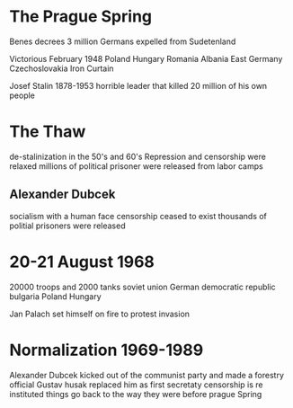# The Prague Spring
Benes decrees
	3 million Germans expelled from Sudetenland

Victorious February 1948
	Poland
	Hungary
	Romania
	Albania
	East Germany
	Czechoslovakia
	Iron Curtain

Josef Stalin 1878-1953
	horrible leader that killed 20 million of his own people
	

# The Thaw
de-stalinization in the 50's and 60's
Repression and censorship were relaxed
millions of political prisoner were released from labor camps

## Alexander Dubcek
socialism with a human face
censorship ceased to exist
thousands of politial prisoners were released

# 20-21 August 1968
20000 troops and 2000 tanks
soviet union
German democratic republic
bulgaria
Poland
Hungary


Jan Palach set himself on fire to protest invasion 

# Normalization 1969-1989
Alexander Dubcek kicked out of the communist party and made a forestry official
Gustav husak replaced him as first secretaty
censorship is re instituted
things go back to the way they were before prague Spring
